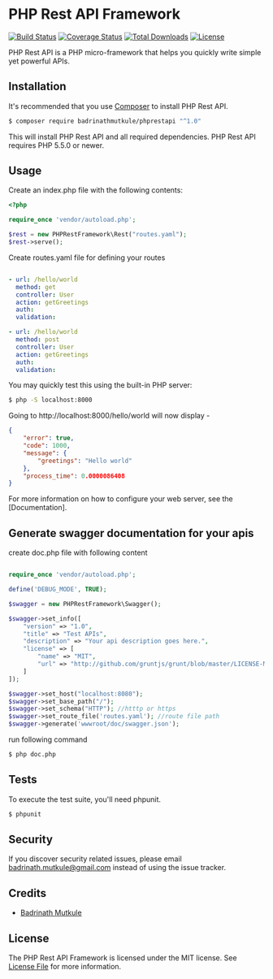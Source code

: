 # PHP Rest API Framework

[![Build Status](https://travis-ci.org/badrinathmutkule/phprestapi.svg?branch=1.x)](https://travis-ci.org/badrinathmutkule/phprestapi)
[![Coverage Status](https://coveralls.io/repos/github/badrinathmutkule/phprestapi/badge.svg?branch=3.x)](https://coveralls.io/github/badrinathmutkule/phprestapi?branch=1.x)
[![Total Downloads](https://poser.pugx.org/badrinathmutkule/phprestapi/downloads)](https://packagist.org/packages/badrinathmutkule/phprestapi)
[![License](https://poser.pugx.org/badrinathmutkule/phprestapi/license)](https://packagist.org/packages/badrinathmutkule/phprestapi)

PHP Rest API is a PHP micro-framework that helps you quickly write simple yet powerful APIs.

## Installation

It's recommended that you use [Composer](https://getcomposer.org/) to install PHP Rest API.

```bash
$ composer require badrinathmutkule/phprestapi "^1.0"
```

This will install PHP Rest API and all required dependencies. PHP Rest API requires PHP 5.5.0 or newer.

## Usage

Create an index.php file with the following contents:

```php
<?php

require_once 'vendor/autoload.php';

$rest = new PHPRestFramework\Rest("routes.yaml");
$rest->serve();

```

Create routes.yaml file for defining your routes 

```yaml

- url: /hello/world
  method: get
  controller: User
  action: getGreetings
  auth: 
  validation: 

- url: /hello/world
  method: post
  controller: User
  action: getGreetings
  auth: 
  validation:

```



You may quickly test this using the built-in PHP server:
```bash
$ php -S localhost:8000
```

Going to http://localhost:8000/hello/world will now display -

```json
{
    "error": true,
    "code": 1000,
    "message": {
        "greetings": "Hello world"
    },
    "process_time": 0.0000086408
}
```
For more information on how to configure your web server, see the [Documentation].


## Generate swagger documentation for your apis 

create doc.php file with following content

```php

require_once 'vendor/autoload.php';

define('DEBUG_MODE', TRUE);

$swagger = new PHPRestFramework\Swagger();

$swagger->set_info([
    "version" => "1.0",
    "title" => "Test APIs",
    "description" => "Your api description goes here.",
    "license" => [
        "name" => "MIT",
        "url" => "http://github.com/gruntjs/grunt/blob/master/LICENSE-MIT"
    ]
]);

$swagger->set_host("localhost:8080");
$swagger->set_base_path("/");  
$swagger->set_schema("HTTP"); //htttp or https 
$swagger->set_route_file('routes.yaml'); //route file path
$swagger->generate('wwwroot/doc/swagger.json');

```

run following command 

```bash
$ php doc.php
```

## Tests

To execute the test suite, you'll need phpunit.

```bash
$ phpunit
```

## Security

If you discover security related issues, please email badrinath.mutkule@gmail.com instead of using the issue tracker.

## Credits

- [Badrinath Mutkule](https://github.com/badrinathmutkule)

## License

The PHP Rest API Framework is licensed under the MIT license. See [License File](LICENSE.md) for more information.
